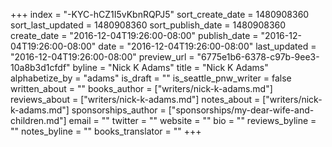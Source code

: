 +++
index = "-KYC-hCZ1I5vKbnRQPJ5"
sort_create_date = 1480908360
sort_last_updated = 1480908360
sort_publish_date = 1480908360
create_date = "2016-12-04T19:26:00-08:00"
publish_date = "2016-12-04T19:26:00-08:00"
date = "2016-12-04T19:26:00-08:00"
last_updated = "2016-12-04T19:26:00-08:00"
preview_url = "6775e1b6-6378-c97b-9ee3-10a8b3d1cfdf"
byline = "Nick K Adams"
title = "Nick K Adams"
alphabetize_by = "adams"
is_draft = ""
is_seattle_pnw_writer = false
written_about = ""
books_author = ["writers/nick-k-adams.md"]
reviews_about = ["writers/nick-k-adams.md"]
notes_about = ["writers/nick-k-adams.md"]
sponsorships_author = ["sponsorships/my-dear-wife-and-children.md"]
email = ""
twitter = ""
website = ""
bio = ""
reviews_byline = ""
notes_byline = ""
books_translator = ""
+++
